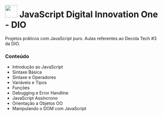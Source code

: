 # <img src="https://cdn.jsdelivr.net/gh/devicons/devicon/icons/javascript/javascript-original.svg" width="40" height="40" /> JavaScript Digital Innovation One - DIO
Projetos práticos com JavaScript puro. Aulas referentes ao Decola Tech #3 da DIO.
### Conteúdo
* Introdução ao JavaScript
* Sintaxe Básica
* Sintaxe e Operadores
* Variáveis e Tipos
* Funções
* Debugging e Error Handline
* JavaScript Assíncrono
* Orientação a Objetos OO
* Manipulando o DOM com JavaScript

